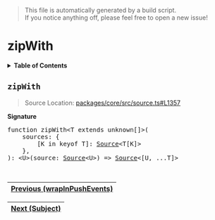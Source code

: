 > This file is automatically generated by a build script.<br>If you notice anything off, please feel free to open a new issue!

# zipWith

<details><summary><b>Table of Contents</b></summary><br>

1. [<code>zipWith</code>](#zipWith)</details>

## <a name="zipWith"></a><code>zipWith</code>

> Source Location: [packages\/core\/src\/source.ts#L1357](..\/..\/packages\/core\/src\/source.ts#L1357)

<b>Signature</b>

<pre>function zipWith&lt;T extends unknown[]&gt;(<br>    sources: {<br>        [K in keyof T]: <a href="../01-api-basics/03-Source.md#Source-Interface">Source</a>&lt;T[K]&gt;<br>    },<br>): &lt;U&gt;(source: <a href="../01-api-basics/03-Source.md#Source-Interface">Source</a>&lt;U&gt;) =&gt; <a href="../01-api-basics/03-Source.md#Source-Interface">Source</a>&lt;[U, ...T]&gt;</pre><br>

| [Previous \(wrapInPushEvents\)](103-wrapInPushEvents.md#readme) |
| --- |

<div align="right">

| [Next \(Subject\)](..\/04-api-subjects\/00-Subject.md#readme) |
| --- |
</div>
